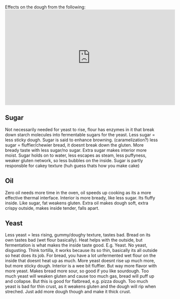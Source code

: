 
Effects on the dough from the following: <iframe width="560" height="315" src="https://www.youtube.com/embed/FJxJhbCFsco" title="YouTube video player" frameborder="0" allow="accelerometer; autoplay; clipboard-write; encrypted-media; gyroscope; picture-in-picture" allowfullscreen></iframe>

## Sugar
Not necessarily needed for yeast to rise, flour has enzymes in it that break down starch molecules into fermentable sugars for the yeast. Less sugar = less sticky dough. Sugar is said to enhance browning. (caramelization?) less sugar = fluffier/chewier bread, it doesnt break down the gluten. More bready taste with less sugar/no sugar. Extra sugar makes interior more moist. Sugar holds on to water, less escapes as steam, less puffyness, weaker gluten network, so less bubbles on the inside. Sugar is partly responsble for cakey texture (huh guess thats how you make cake)

## Oil
Zero oil needs more time in the oven, oil speeds up cooking as its a more effective thermal interface. Interior is more bready, like less sugar. Its fluffy inside. Like sugar, fat weakens gluten. Extra oil makes dough soft, extra crispy outside, makes inside tender, falls apart.

## Yeast
Less yeast = less rising, gummy/doughy texture, tastes bad. Bread on its own tastes bad (wet flour basically). Heat helps with the outside, but fermentation is what makes the inside taste good. E.g. Yeast. No yeast, disgusting. Think tortilla, it works because its so thin, basically its all outside so heat does its job. For bread, you have a lot unfermented wet flour on the inside that doesnt heat up as much. More yeast doesnt rise up much more, but more sticky dough. Interior is a wee bit fluffier. But way more flavor with more yeast. Makes bread more sour, so good if you like sourdough. Too much yeast will weaken gluten and cause too much gas, bread will puff up and collapse. But this is good for flatbread, e.g. pizza dough. Too much yeast is bad for thin crust, as it weakens gluten and the dough will rip when streched. Just add more dough though and make it thick crust.